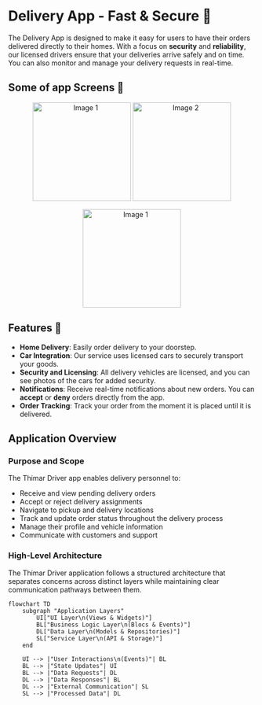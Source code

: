 # Delivery App - Fast & Secure 🚚  
  
The Delivery App is designed to make it easy for users to have their orders delivered directly to their homes. With a focus on **security** and **reliability**, our licensed drivers ensure that your deliveries arrive safely and on time. You can also monitor and manage your delivery requests in real-time.  
  
## Some of app Screens 🎨  
  
<p align="center">  
  <img src="https://github.com/user-attachments/assets/70e2f793-8e80-45d4-9e7f-6e78983b8220" alt="Image 1" width="200"/>  
  <img src="https://github.com/user-attachments/assets/67001319-f079-414c-b917-613a8fd81a62" alt="Image 2" width="200"/>  
</p>  
  
<p align="center">  
  <img src="https://github.com/user-attachments/assets/a7e66721-228d-42fc-86fc-f260fcee6c8b" alt="Image 1" width="200"/>  
</p>  
  
## Features 🚀  
  
- **Home Delivery**: Easily order delivery to your doorstep.  
- **Car Integration**: Our service uses licensed cars to securely transport your goods.  
- **Security and Licensing**: All delivery vehicles are licensed, and you can see photos of the cars for added security.  
- **Notifications**: Receive real-time notifications about new orders. You can **accept** or **deny** orders directly from the app.  
- **Order Tracking**: Track your order from the moment it is placed until it is delivered.  
  
## Application Overview  
  
### Purpose and Scope  
  
The Thimar Driver app enables delivery personnel to:  
- Receive and view pending delivery orders  
- Accept or reject delivery assignments  
- Navigate to pickup and delivery locations  
- Track and update order status throughout the delivery process  
- Manage their profile and vehicle information  
- Communicate with customers and support  
  
### High-Level Architecture  
  
The Thimar Driver application follows a structured architecture that separates concerns across distinct layers while maintaining clear communication pathways between them.  
  
```mermaid  
flowchart TD  
    subgraph "Application Layers"  
        UI["UI Layer\n(Views & Widgets)"]  
        BL["Business Logic Layer\n(Blocs & Events)"]  
        DL["Data Layer\n(Models & Repositories)"]  
        SL["Service Layer\n(API & Storage)"]  
    end  
  
    UI --> |"User Interactions\n(Events)"| BL  
    BL --> |"State Updates"| UI  
    BL --> |"Data Requests"| DL  
    DL --> |"Data Responses"| BL  
    DL --> |"External Communication"| SL  
    SL --> |"Processed Data"| DL
